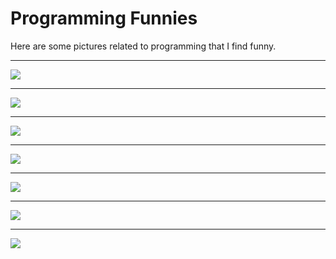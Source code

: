 # Programming Funnies

Here are some pictures related to programming that I find funny.

---

<img class='img-responsive' src='/assets/2014-08-07/lines_of_code.jpg' />
<hr>
<img class='img-responsive' src='/assets/2014-08-07/pointers.png' />
<hr>
<img class='img-responsive' src='/assets/2014-08-07/flowchart.jpg' />
<hr>
<img class='img-responsive' src='/assets/2014-08-07/code.png' />
<hr>
<img class='img-responsive' src='/assets/2014-08-07/productivity.png' />
<hr>
<img class='img-responsive' src='/assets/2014-08-07/interrupted.png' />
<hr>
<img class='img-responsive' src='/assets/2014-08-07/apple_google_us.png' />